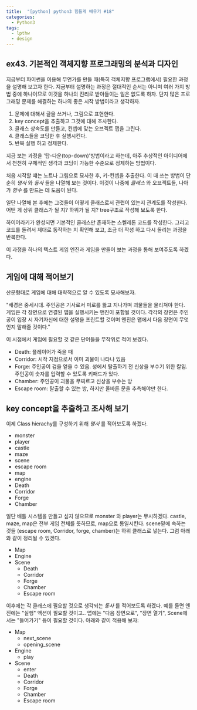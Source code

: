 ```yaml
---
title:  "[python] python3 힘들게 배우기 #18"
categories:
  - Python3
tags:
  - lpthw
  - design
---
```



## ex43. 기본적인 객체지향 프로그래밍의 분석과 디자인

지금부터 파이썬을 이용해 무언가를 만들 때(특히 객체지향 프로그램에서) 필요한 과정을 설명해 보고자 한다. 지금부터 설명하는 과정은 절대적인 순서는 아니며 여러 가지 방법 중에 하나이므로 이것을 하나의 진리로 받아들이는 일은 없도록 하자. 단지 많은 프로그래밍 문제를 해결하는 하나의 좋은 시작 방법이라고 생각하자.

1. 문제에 대해서 글을 쓰거나, 그림으로 표현한다.
2. key concept을 추출하고 그것에 대해 조사한다.
3. 클래스 상속도를 만들고, 컨셉에 맞는 오브젝트 맵을 그린다.
4. 클래스들을 코딩한 후 실행시킨다.
5. 반복 실행 하고 정제한다.

지금 보는 과정을 '탑-다운(top-down)'방법이라고 하는데, 아주 추상적인 아이디어에서 천천히 구체적인 생각과 코딩이 가능한 수준으로 정제하는 방법이다.

처음 시작할 떄는 노트나 그림으로 묘사한 후, 키-컨셉을 추출한다. 이 때 쓰는 방법이 단순히 *명사* 와 *동사* 들을 나열해 보는 것이다. 이것이 나중에 *클래스* 와 오브젝트들, 나아가 *함수* 를 만드는 데 도움이 된다.

일단 나열해 본 후에는 그것들이 어떻게 클래스로서 관련이 있는지 관계도를 작성한다. 어떤 게 상위 클래스가 될 지? 하위가 될 지? tree구조로 작성해 보도록 한다.

하이어라키가 완성되면 기본적인 클래스만 존재하는 스켈레톤 코드를 작성한다. 그리고 코드를 돌려서 제대로 동작하는 지 확인해 보고, 조금 더 작성 하고 다시 돌리는 과정을 반복한다.

이 과정을 하나의 텍스트 게임 엔진과 게임을 만들어 보는 과정을 통해 보여주도록 하겠다.

## 게임에 대해 적어보기

산문형태로 게임에 대해 대략적으로 알 수 있도록 묘사해보자.

"배경은 중세시대. 주인공은 기사로서 미로를 뚫고 지나가며 괴물들을 물리쳐야 한다. 게임은 각 장면으로 연결된 맵을 실행시키는 앤진이 포함될 것이다. 각각의 장면은 주인공이 입장 시 자기자신에 대한 설명을 프린트할 것이며 엔진은 맵에서 다음 장면이 무엇인지 말해줄 것이다."

이 시점에서 게임에 필요할 것 같은 단어들을 무작위로 적어 보겠다.

- Death: 플레이어가 죽을 때
- Corridor: 시작 지점으로서 이미 괴물이 나타나 있음
- Forge: 주인공이 검을 얻을 수 있음. 성에서 탈출하기 전 신상을 부수기 위한 칼임. 주인공이 숫자를 입력할 수 있도록 키패드가 있다.
- Chamber: 주인공이 괴물을 무찌르고 신상을 부수는 방
- Escape room: 탈출할 수 있는 방, 하지만 올바른 문을 추측해야만 한다.

## key concept을 추출하고 조사해 보기
이제 Class hierachy를 구성하기 위해 *명사* 를 적어보도록 하겠다.

- monster
- player
- castle
- maze
- scene
- escape room
- map
- engine
- Death
- Corridor
- Forge
- Chamber

일단 배틀 시스템을 만들고 싶지 않으므로 monster 와 player는 무시하겠다. castle, maze, map은 전부 게임 전체를 뜻하므로, map으로 통일시킨다. scene밑에 속하는 것들 (escape room, Corridor, forge, chamber)는 하위 클래스로 넣는다.
그럼 아래와 같이 정리될 수 있겠다.

* Map
* Engine
* Scene
  * Death
  * Corridor
  * Forge
  * Chamber
  * Escape room

이후에는 각 클래스에 필요할 것으로 생각되는 *동사* 를 적어보도록 하겠다. 예를 들면 엔진에는 "실행" 액션이 필요할 것이고.. 맵에는 "다음 장면으로", "장면 열기", Scene에서는 "들어가기" 등이 필요할 것이다. 아래와 같이 적용해 보자:

* Map
  - next_scene
  - opening_scene
* Engine
  - play
* Scene
  - enter
  * Death
  * Corridor
  * Forge
  * Chamber
  * Escape room

